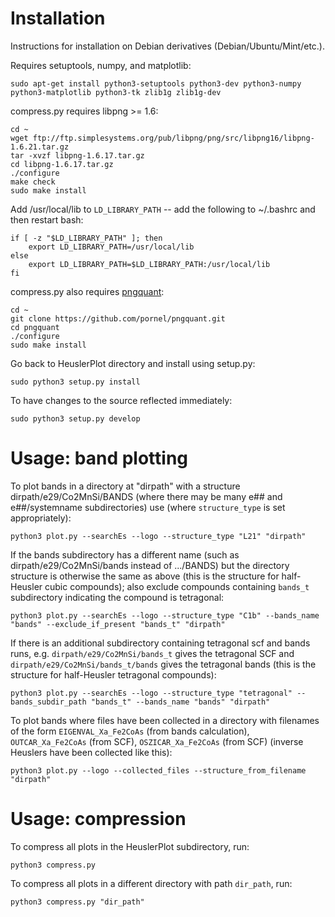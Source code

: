 # Installation

Instructions for installation on Debian derivatives (Debian/Ubuntu/Mint/etc.).

Requires setuptools, numpy, and matplotlib:

    sudo apt-get install python3-setuptools python3-dev python3-numpy python3-matplotlib python3-tk zlib1g zlib1g-dev

compress.py requires libpng >= 1.6:

    cd ~
    wget ftp://ftp.simplesystems.org/pub/libpng/png/src/libpng16/libpng-1.6.21.tar.gz
    tar -xvzf libpng-1.6.17.tar.gz
    cd libpng-1.6.17.tar.gz
    ./configure
    make check
    sudo make install

Add /usr/local/lib to `LD_LIBRARY_PATH` -- add the following to ~/.bashrc and then restart bash:

    if [ -z "$LD_LIBRARY_PATH" ]; then
        export LD_LIBRARY_PATH=/usr/local/lib
    else
        export LD_LIBRARY_PATH=$LD_LIBRARY_PATH:/usr/local/lib
    fi

compress.py also requires [pngquant](https://pngquant.org/):

    cd ~
    git clone https://github.com/pornel/pngquant.git
    cd pngquant
    ./configure
    sudo make install

Go back to HeuslerPlot directory and install using setup.py:

    sudo python3 setup.py install

To have changes to the source reflected immediately:

    sudo python3 setup.py develop

# Usage: band plotting

To plot bands in a directory at "dirpath" with a structure dirpath/e29/Co2MnSi/BANDS (where there may be many e## and e##/systemname subdirectories) use (where `structure_type` is set appropriately):

    python3 plot.py --searchEs --logo --structure_type "L21" "dirpath"

If the bands subdirectory has a different name (such as dirpath/e29/Co2MnSi/bands instead of .../BANDS) but the directory structure is otherwise the same as above (this is the structure for half-Heusler cubic compounds); also exclude compounds containing `bands_t` subdirectory indicating the compound is tetragonal:

    python3 plot.py --searchEs --logo --structure_type "C1b" --bands_name "bands" --exclude_if_present "bands_t" "dirpath"

If there is an additional subdirectory containing tetragonal scf and bands runs, e.g. `dirpath/e29/Co2MnSi/bands_t` gives the tetragonal SCF and `dirpath/e29/Co2MnSi/bands_t/bands` gives the tetragonal bands (this is the structure for half-Heusler tetragonal compounds):

    python3 plot.py --searchEs --logo --structure_type "tetragonal" --bands_subdir_path "bands_t" --bands_name "bands" "dirpath"

To plot bands where files have been collected in a directory with filenames of the form `EIGENVAL_Xa_Fe2CoAs` (from bands calculation), `OUTCAR_Xa_Fe2CoAs` (from SCF), `OSZICAR_Xa_Fe2CoAs` (from SCF) (inverse Heuslers have been collected like this):

    python3 plot.py --logo --collected_files --structure_from_filename "dirpath"

# Usage: compression

To compress all plots in the HeuslerPlot subdirectory, run:

    python3 compress.py

To compress all plots in a different directory with path `dir_path`, run:

    python3 compress.py "dir_path"
